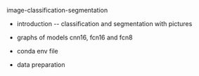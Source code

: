 image-classification-segmentation

* introduction -- classification and segmentation with pictures

* graphs of models cnn16, fcn16 and fcn8

* conda env file

* data preparation